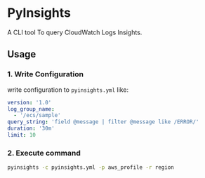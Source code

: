 # PyInsights

A CLI tool To query CloudWatch Logs Insights.

## Usage

### 1. Write Configuration

write configuration to `pyinsights.yml` like:

```yaml
version: '1.0'
log_group_name:
  - '/ecs/sample'
query_string: 'field @message | filter @message like /ERROR/'
duration: '30m'
limit: 10
```

### 2. Execute command

```bash
pyinsights -c pyinsights.yml -p aws_profile -r region
```
